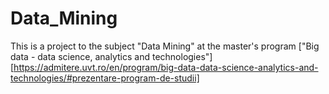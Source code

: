 # Data_Mining

This is a project to the subject "Data Mining" at the master's program ["Big data - data science, analytics and technologies"] [https://admitere.uvt.ro/en/program/big-data-data-science-analytics-and-technologies/#prezentare-program-de-studii]
